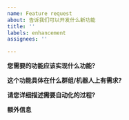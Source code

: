 ```yaml
---
name: Feature request
about: 告诉我们可以开发什么新功能
title: ''
labels: enhancement
assignees: ''

---
```


**您需要的功能应该实现什么功能?**
<!-- 清晰简洁地描述您需要的功能. (例如, 签到器) -->

**这个功能具体在什么群组/机器人上有需求?**
<!-- 请说明群组名和机器人用户名. -->

**请您详细描述需要自动化的过程?**
<!--
请描述需要自动化的过程, 包括侦测的内容, 执行的方式(点击或回复), 等等.
对于邀请制 Emby, 请尽量上传截图或视频以说明.
或者, 您可以使用监控工具记录一次签到过程: https://emby-keeper.github.io/guide/参与开发#提供信息以帮助-embykeeper-开发
并发送至: https://t.me/bot_developer_chat_bot
-->

**额外信息**
<!-- 其他您想要提供的信息. -->
